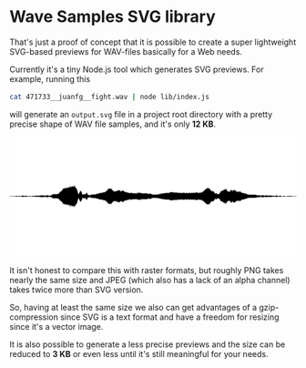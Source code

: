 # Wave Samples SVG library

That's just a proof of concept that it is possible to create a super lightweight SVG-based previews for WAV-files basically for a Web needs.

Currently it's a tiny Node.js tool which generates SVG previews. For example, running this

```bash
cat 471733__juanfg__fight.wav | node lib/index.js
```

will generate an `output.svg` file in a project root directory with a pretty precise shape of WAV file samples, and it's only **12 KB**.

![Preview](https://raw.githubusercontent.com/alexey-detr/wave-samples-svg/master/output.svg?sanitize=true)

It isn't honest to compare this with raster formats, but roughly PNG takes nearly the same size and JPEG (which also has a lack of an alpha channel) takes twice more than SVG version.

So, having at least the same size we also can get advantages of a gzip-compression since SVG is a text format and have a freedom for resizing since it's a vector image.

It is also possible to generate a less precise previews and the size can be reduced to **3 KB** or even less until it's still meaningful for your needs.
